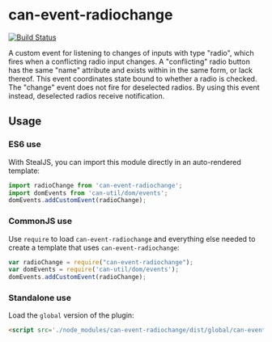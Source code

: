 # can-event-radiochange

[![Build Status](https://travis-ci.org/canjs/can-event-radiochange.svg?branch=master)](https://travis-ci.org/canjs/can-event-radiochange)

A custom event for listening to changes of inputs with type "radio", which fires when a conflicting radio input changes. A "conflicting" radio button has the same "name" attribute and exists within in the same form, or lack thereof. This event coordinates state bound to whether a radio is checked. The "change" event does not fire for deselected radios. By using this event instead, deselected radios receive notification.

## Usage

### ES6 use

With StealJS, you can import this module directly in an auto-rendered template:

```js
import radioChange from 'can-event-radiochange';
import domEvents from 'can-util/dom/events';
domEvents.addCustomEvent(radioChange);
```

### CommonJS use

Use `require` to load `can-event-radiochange` and everything else
needed to create a template that uses `can-event-radiochange`:

```js
var radioChange = require("can-event-radiochange");
var domEvents = require('can-util/dom/events');
domEvents.addCustomEvent(radioChange);
```

### Standalone use

Load the `global` version of the plugin:

```html
<script src='./node_modules/can-event-radiochange/dist/global/can-event-radiochange.js'></script>
```
